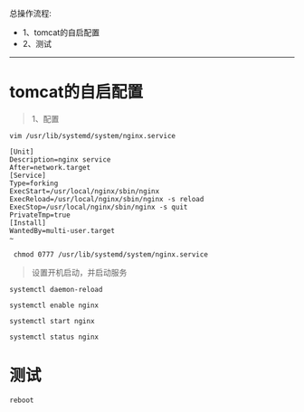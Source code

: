 总操作流程:
- 1、tomcat的自启配置
- 2、测试

***

# tomcat的自启配置

> 1、配置

```shell
vim /usr/lib/systemd/system/nginx.service
```

```shell
[Unit]
Description=nginx service
After=network.target
[Service]
Type=forking
ExecStart=/usr/local/nginx/sbin/nginx
ExecReload=/usr/local/nginx/sbin/nginx -s reload
ExecStop=/usr/local/nginx/sbin/nginx -s quit
PrivateTmp=true
[Install]
WantedBy=multi-user.target
~                           
```

```shell
 chmod 0777 /usr/lib/systemd/system/nginx.service
```

>设置开机启动，并启动服务

```shell
systemctl daemon-reload

systemctl enable nginx

systemctl start nginx

systemctl status nginx
```

# 测试

```shell
reboot
```
